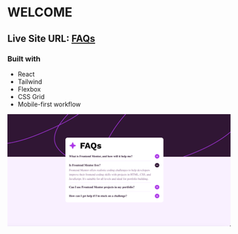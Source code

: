 # WELCOME

## Live Site URL:   [FAQs](https://fa-qs-main-react-project.vercel.app)

### Built with
- React
- Tailwind
- Flexbox
- CSS Grid
- Mobile-first workflow

![Screenshot Desktop](./src/images/screenshot.png)

